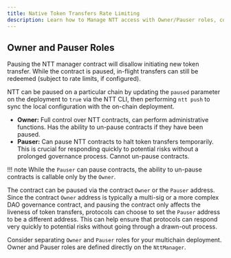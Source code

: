 ```yaml
---
title: Native Token Transfers Rate Limiting
description: Learn how to Manage NTT access with Owner/Pauser roles, control the pausing of token transfers, define roles for quick responses, and sync settings via NTT CLI.
---
```


## Owner and Pauser Roles

Pausing the NTT manager contract will disallow initiating new token transfer. While the contract is paused, in-flight transfers can still be redeemed (subject to rate limits, if configured).

NTT can be paused on a particular chain by updating the `paused` parameter on the deployment to `true` via the NTT CLI, then performing `ntt push` to sync the local configuration with the on-chain deployment.

*   **Owner:** Full control over NTT contracts, can perform administrative functions. Has the ability to un-pause contracts if they have been paused.
*   **Pauser:** Can pause NTT contracts to halt token transfers temporarily. This is crucial for responding quickly to potential risks without a prolonged governance process. Cannot un-pause contracts.

!!! note
	While the `Pauser` can pause contracts, the ability to un-pause contracts is callable only by the `Owner`.

The contract can be paused via the contract `Owner` or the `Pauser` address. Since the contract `Owner` address is typically a multi-sig or a more complex DAO governance contract, and pausing the contract only affects the liveness of token transfers, protocols can choose to set the `Pauser` address to be a different address. This can help ensure that protocols can respond very quickly to potential risks without going through a drawn-out process.

Consider separating `Owner` and `Pauser` roles for your multichain deployment. Owner and Pauser roles are defined directly on the `NttManager`.